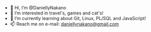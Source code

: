 - 👋 Hi, I’m @DaniellyNakano
- 👀 I’m interested in travel's, games and cat's!
- 🌱 I’m currently learning about Git, Linux, PL/SQL and JavaScript!
- 📫 Reach me on e-mail: daniellynakano@gmail.com

<!---
DaniellyNakano/DaniellyNakano is a ✨ special ✨ repository because its `README.md` (this file) appears on your GitHub profile.
You can click the Preview link to take a look at your changes.
--->
